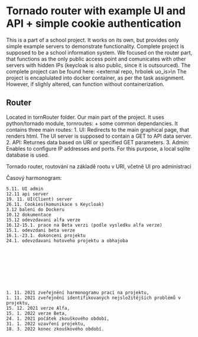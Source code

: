 # Tornado router with example UI and API + simple cookie authentication
This is a part of a school project. It works on its own, but provides only simple example servers to demonstrate functionality. Complete project is supposed to be a school information system. We focused on the router part, that functions as the only public access point and comunicates with other servers with hidden IPs (keycloak is also public, since it is outsourced). The complete project can be found here: <external repo, hrbolek uo_is>\n
The project is encaplulated into docker container, as per the task assignment. However, if slighly altered, can function without containerization.

## Router
Located in tornRouter folder. Our main part of the project. It uses python/tornado module, tornroutes: <external project repo> + some common dependancies.
It contains three main routes:
    1. UI: Redirects to the main graphical page, that renders html. The UI server is supposed to contain a GET to API data server.
    2. API: Returnes data based on URI or specified GET parameters.
    3. Admin: Enables to configure IP addresses and ports. For this purpose, a local sqlite database is used.


Tornado router, routování na základě rootu v URI, včetně UI pro administraci

Časový harmonogram:

    5.11. UI admin
    12.11 api server
    19. 11. UI(Client) server
    26.11. Cookies(komunikace s Keycloak)
    3.12 baleni do Dockeru
    10.12 dokumentace
    15.12 odevzdavani alfa verze
    16.12-15.1. prace na Beta verzi (podle vysledku alfa verze)
    15.1. odevzdani beta verze
    16.1.-23.1. dokonceni projektu
    24.1. odevzdavani hotoveho projektu a obhajoba









    1. 11. 2021 zveřejnění harmonogramu prací na projektu,
    1. 11. 2021 zveřejnění identifikovaných nejsložitějších problémů v projektu,
    15. 12. 2021 verze Alfa,
    15. 1. 2022 verze Beta,
    24. 1. 2021 počátek zkouškového období,
    31. 1. 2022 uzavření projektu,
    18. 3. 2022 konec zkouškového období. 
